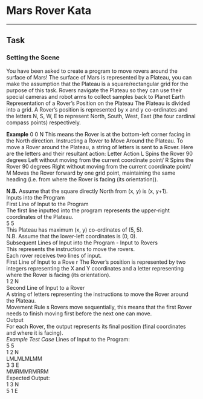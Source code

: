 # Mars Rover Kata

----------------------------------------------------------------------------------------------------------------------------------------------------------------

## Task

### Setting the Scene
You have been asked to create a program to move rovers around the surface of Mars!
The surface of Mars is represented by a Plateau, you can make the assumption that the Plateau is a square/rectangular grid for the purpose of
this task.
Rovers navigate the Plateau so they can use their special cameras and robot arms to collect samples back to Planet Earth
Representation of a Rover’s Position on the Plateau
The Plateau is divided into a grid. A Rover’s position is represented by x and y co-ordinates and the letters N, S, W, E to represent North,
South, West, East (the four cardinal compass points) respectively.

**Example**
0 0 N
This means the Rover is at the bottom-left corner facing in the North direction.
Instructing a Rover to Move Around the Plateau. To move a Rover around the Plateau, a string of letters is sent to a Rover.
Here are the letters and their resultant action:
Letter Action
L Spins the Rover 90 degrees Left without moving from the current
coordinate point/
R Spins the Rover 90 degrees Right without moving from the current
coordinate point/
M Moves the Rover forward by one grid point, maintaining the same
heading (i.e. from where the Rover is facing (its orientation)).

**N.B.** 
Assume that the square directly North from (x, y) is (x, y+1).  
Inputs into the Program  
First Line of Input to the Program  
The first line inputted into the program represents the upper-right coordinates of the Plateau.  
5 5  
This Plateau has maximum (x, y) co-ordinates of (5, 5).  
N.B. Assume that the lower-left coordinates is (0, 0).  
Subsequent Lines of Input into the Program - Input to Rovers  
This represents the instructions to move the rovers.  
Each rover receives two lines of input.  
First Line of Input to a Rove  r
The Rover’s position is represented by two integers representing the X and Y coordinates and a letter representing where the Rover is facing (its
orientation).  
1 2 N  
Second Line of Input to a Rover  
A string of letters representing the instructions to move the Rover around the Plateau.  
Movement Rule  s
Rovers move sequentially, this means that the first Rover needs to finish moving first before the next one can move.  
Output  
For each Rover, the output represents its final position (final coordinates and where it is facing).  
*Example Test Case*
Lines of Input to the Program:  
5 5  
1 2 N  
LMLMLMLMM  
3 3 E  
MMRMMRMRRM  
Expected Output:  
1 3 N  
5 1 E  
